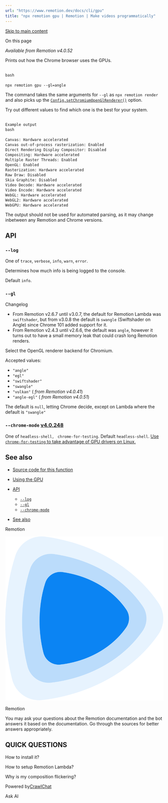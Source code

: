 ```yaml
---
url: "https://www.remotion.dev/docs/cli/gpu"
title: "npx remotion gpu | Remotion | Make videos programmatically"
---
```


[Skip to main content](https://www.remotion.dev/docs/cli/gpu#__docusaurus_skipToContent_fallback)

On this page

_Available from Remotion v4.0.52_

Prints out how the Chrome browser uses the GPUs.

```

bash

npx remotion gpu --gl=angle
```

The command takes the same arguments for `--gl` as `npx remotion render` and also picks up the [`Config.setChromiumOpenGlRenderer()`](https://www.remotion.dev/docs/config#setchromiumopenglrenderer) option.

Try out different values to find which one is the best for your system.

```

Example output
bash

Canvas: Hardware accelerated
Canvas out-of-process rasterization: Enabled
Direct Rendering Display Compositor: Disabled
Compositing: Hardware accelerated
Multiple Raster Threads: Enabled
OpenGL: Enabled
Rasterization: Hardware accelerated
Raw Draw: Disabled
Skia Graphite: Disabled
Video Decode: Hardware accelerated
Video Encode: Hardware accelerated
WebGL: Hardware accelerated
WebGL2: Hardware accelerated
WebGPU: Hardware accelerated
```

The output should not be used for automated parsing, as it may change inbetween any Remotion and Chrome versions.

## API [​](https://www.remotion.dev/docs/cli/gpu\#api "Direct link to API")

### `--log` [​](https://www.remotion.dev/docs/cli/gpu\#--log "Direct link to --log")

One of `trace`, `verbose`, `info`, `warn`, `error`.

Determines how much info is being logged to the console.

Default `info`.

### `--gl` [​](https://www.remotion.dev/docs/cli/gpu\#--gl "Direct link to --gl")

Changelog

- From Remotion v2.6.7 until v3.0.7, the default for Remotion Lambda was `swiftshader`, but from v3.0.8 the default is `swangle` (Swiftshader on Angle) since Chrome 101 added support for it.
- From Remotion v2.4.3 until v2.6.6, the default was `angle`, however it turns out to have a small memory leak that could crash long Remotion renders.

Select the OpenGL renderer backend for Chromium.

Accepted values:

- `"angle"`
- `"egl"`
- `"swiftshader"`
- `"swangle"`
- `"vulkan"` ( _from Remotion v4.0.41_)
- `"angle-egl"` ( _from Remotion v4.0.51_)

The default is `null`, letting Chrome decide, except on Lambda where the default is `"swangle"`

### `--chrome-mode` [v4.0.248](https://github.com/remotion-dev/remotion/releases/v4.0.248) [​](https://www.remotion.dev/docs/cli/gpu\#--chrome-mode "Direct link to --chrome-mode")

One of `headless-shell, ` `chrome-for-testing`. Default `headless-shell`. [Use `chrome-for-testing` to take advantage of GPU drivers on Linux.](https://remotion.dev/docs/miscellaneous/chrome-headless-shell)

## See also [​](https://www.remotion.dev/docs/cli/gpu\#see-also "Direct link to See also")

- [Source code for this function](https://github.com/remotion-dev/remotion/blob/main/packages/cli/src/gpu.ts)
- [Using the GPU](https://www.remotion.dev/docs/gpu)

- [API](https://www.remotion.dev/docs/cli/gpu#api)
  - [`--log`](https://www.remotion.dev/docs/cli/gpu#--log)
  - [`--gl`](https://www.remotion.dev/docs/cli/gpu#--gl)
  - [`--chrome-mode`](https://www.remotion.dev/docs/cli/gpu#--chrome-mode)
- [See also](https://www.remotion.dev/docs/cli/gpu#see-also)

Remotion

![Logo](https://raw.githubusercontent.com/remotion-dev/brand/refs/heads/main/logo.svg)

Remotion

You may ask your questions about the Remotion documentation and the bot answers it based on the documentation. Go through the sources for better answers appropriately.

## QUICK QUESTIONS

How to install it?

How to setup Remotion Lambda?

Why is my composition flickering?

Powered by[CrawlChat](https://crawlchat.app/?ref=powered-by-remotion)

Ask AI